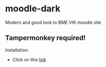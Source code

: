 # moodle-dark
Modern and good look to BME VIK moodle site

## Tampermonkey required!
Installation:
- Click on this [link](https://github.com/afkfish/moodle-dark/releases/download/v1.0/moodle_dark.user.js)
